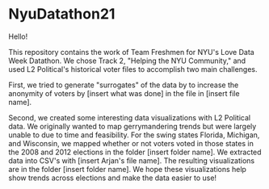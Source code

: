 # NyuDatathon21

Hello! 

This repository contains the work of Team Freshmen for NYU's Love Data Week Datathon. We chose Track 2, "Helping the NYU Community," and used L2 Political's 
historical voter files to accomplish two main challenges. 

First, we tried to generate "surrogates" of the data by to increase the anonymity of voters by [insert what was done] in the file in [insert file name]. 

Second, we created some interesting data visualizations with L2 Political data. We originally wanted to map gerrymandering trends but were largely unable to due to
time and feasibility. For the swing states Florida, Michigan, and Wisconsin, we mapped whether or not voters voted in those states in the 2008 and 2012 elections 
in the folder [insert folder name]. We extracted data into CSV's with [insert Arjan's file name]. The resulting visualizations are in the folder [insert folder 
name]. We hope these visualizations help show trends across elections and make the data easier to use! 

